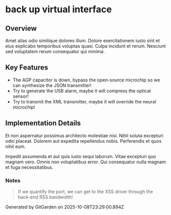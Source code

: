 # back up virtual interface

## Overview
Amet alias odio similique dolores illum. Dolore exercitationem iusto sint et eius explicabo temporibus voluptas quasi. Culpa incidunt et rerum. Nesciunt sed voluptatem rerum consequatur qui minima.

## Key Features
- The AGP capacitor is down, bypass the open-source microchip so we can synthesize the JSON transmitter!
- Try to generate the USB alarm, maybe it will compress the optical sensor!
- Try to transmit the XML transmitter, maybe it will override the neural microchip!

## Implementation Details
Et non aspernatur possimus architecto molestiae nisi. Nihil soluta excepturi odio placeat. Dolorem aut expedita repellendus nobis. Perferendis et quos nihil eum.
 Impedit assumenda et aut quis iusto sequi laborum. Vitae excepturi quo magnam vero. Omnis non voluptatibus error. Qui consequatur nulla magnam et fuga necessitatibus.

### Notes
> If we quantify the port, we can get to the XSS driver through the back-end RSS bandwidth!

Generated by GitGarden on 2025-10-08T23:29:00.894Z
